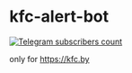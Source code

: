 # kfc-alert-bot
[![Telegram subscribers count](https://img.shields.io/endpoint?url=https://qi42wycnl3.execute-api.eu-central-1.amazonaws.com/default/getChannelSubCount)](https://kfc.by)

only for https://kfc.by

